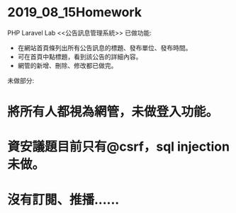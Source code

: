 # 2019_08_15Homework

PHP Laravel Lab <<公告訊息管理系統>>
已做功能:
  * 在網站首頁條列出所有公告訊息的標題、發布單位、發布時間。
  * 可在首頁中點標題，看到該公告的詳細內容。
  * 網管的新增、刪除、修改都已做完。

未做部分:
  # 將所有人都視為網管，未做登入功能。
  # 資安議題目前只有@csrf，sql injection未做。
  # 沒有訂閱、推播......
